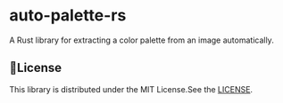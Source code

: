 auto-palette-rs
=====
A Rust library for extracting a color palette from an image automatically.

## 📜License
This library is distributed under the MIT License.See the [LICENSE](https://github.com/t28hub/auto-palette-rs/blob/main/LICENSE).
